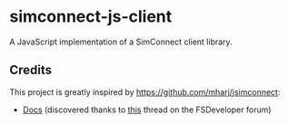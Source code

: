 # simconnect-js-client
A JavaScript implementation of a SimConnect client library.

## Credits
This project is greatly inspired by https://github.com/mharj/jsimconnect:
- [Docs](http://web.archive.org/web/20090620063532/http://lc0277.nerim.net/jsimconnect/doc/flightsim/simconnect/package-summary.html#package_description) (discovered thanks to [this](https://www.fsdeveloper.com/forum/threads/jsimconnect.140243/) thread on the FSDeveloper forum)
